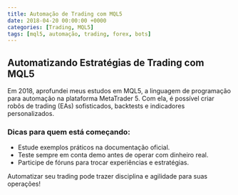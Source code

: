 ```yaml
---
title: Automação de Trading com MQL5
date: 2018-04-20 00:00:00 +0000
categories: [Trading, MQL5]
tags: [mql5, automação, trading, forex, bots]
---
```


## Automatizando Estratégias de Trading com MQL5

Em 2018, aprofundei meus estudos em MQL5, a linguagem de programação para automação na plataforma MetaTrader 5. Com ela, é possível criar robôs de trading (EAs) sofisticados, backtests e indicadores personalizados.

### Dicas para quem está começando:
- Estude exemplos práticos na documentação oficial.
- Teste sempre em conta demo antes de operar com dinheiro real.
- Participe de fóruns para trocar experiências e estratégias.

Automatizar seu trading pode trazer disciplina e agilidade para suas operações! 